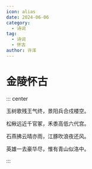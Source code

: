 ```yaml
---
icon: alias
date: 2024-06-06
category:
  - 诗词
tag:
  - 诗词
  - 怀古
author: 许浑
---
```


# 金陵怀古


<!-- more -->


::: center 

玉树歌残王气终，景阳兵合戍楼空。

松楸远近千官冢，禾黍高低六代宫。

石燕拂云晴亦雨，江豚吹浪夜还风。

英雄一去豪华尽，惟有青山似洛中。

:::